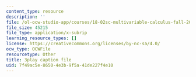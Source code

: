 ```yaml
---
content_type: resource
description: ''
file: /ol-ocw-studio-app/courses/18-02sc-multivariable-calculus-fall-2010/23xbkrpQuAo_captions.vtt
file_size: 45215
file_type: application/x-subrip
learning_resource_types: []
license: https://creativecommons.org/licenses/by-nc-sa/4.0/
ocw_type: OCWFile
resourcetype: Other
title: 3play caption file
uid: 7f49ac5e-8650-4e3b-9f5a-41de227f4e10
---
```

